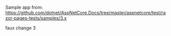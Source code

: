 Sample app from: https://github.com/dotnet/AspNetCore.Docs/tree/master/aspnetcore/test/razor-pages-tests/samples/3.x

faux change 3